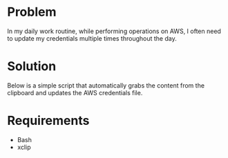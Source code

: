 # Problem

In my daily work routine, while performing operations on AWS, I often need to update my credentials multiple times throughout the day.

# Solution

Below is a simple script that automatically grabs the content from the clipboard and updates the AWS credentials file.

# Requirements

- Bash
- xclip